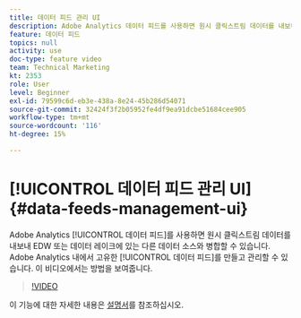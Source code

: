 ```yaml
---
title: 데이터 피드 관리 UI
description: Adobe Analytics 데이터 피드를 사용하면 원시 클릭스트림 데이터를 내보내 EDW 또는 데이터 레이크의 다른 데이터 소스와 병합할 수 있습니다. Adobe Analytics 내에서 고유한 데이터 피드를 만들고 관리할 수 있습니다. 이 비디오에서는 방법을 보여줍니다.
feature: 데이터 피드
topics: null
activity: use
doc-type: feature video
team: Technical Marketing
kt: 2353
role: User
level: Beginner
exl-id: 79599c6d-eb3e-438a-8e24-45b286d54071
source-git-commit: 32424f3f2b05952fe4df9ea91dcbe51684cee905
workflow-type: tm+mt
source-wordcount: '116'
ht-degree: 15%

---
```


# [!UICONTROL 데이터 피드 관리 UI] {#data-feeds-management-ui}

Adobe Analytics [!UICONTROL 데이터 피드]를 사용하면 원시 클릭스트림 데이터를 내보내 EDW 또는 데이터 레이크에 있는 다른 데이터 소스와 병합할 수 있습니다. Adobe Analytics 내에서 고유한 [!UICONTROL 데이터 피드]를 만들고 관리할 수 있습니다. 이 비디오에서는 방법을 보여줍니다.

>[!VIDEO](https://video.tv.adobe.com/v/25452/?quality=12)

이 기능에 대한 자세한 내용은 [설명서](https://marketing.adobe.com/resources/help/en_US/reference/analytics-data-feed.html)를 참조하십시오.
